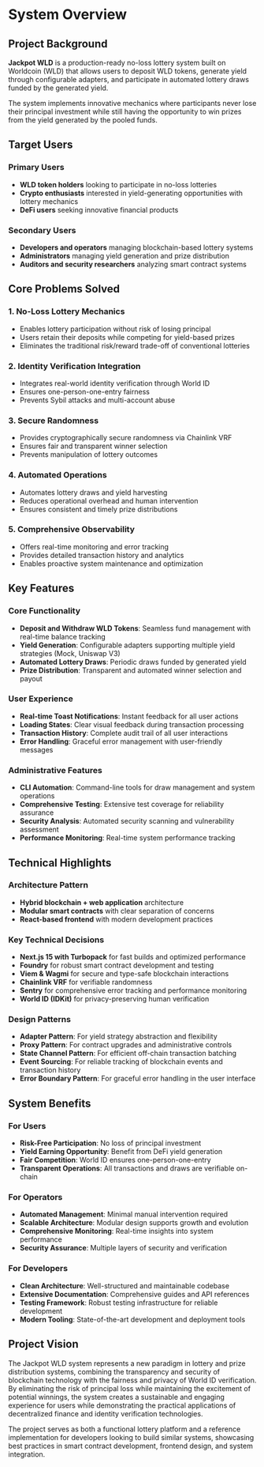 # System Overview

## Project Background

**Jackpot WLD** is a production-ready no-loss lottery system built on Worldcoin (WLD) that allows users to deposit WLD tokens, generate yield through configurable adapters, and participate in automated lottery draws funded by the generated yield.

The system implements innovative mechanics where participants never lose their principal investment while still having the opportunity to win prizes from the yield generated by the pooled funds.

## Target Users

### Primary Users

- **WLD token holders** looking to participate in no-loss lotteries
- **Crypto enthusiasts** interested in yield-generating opportunities with lottery mechanics
- **DeFi users** seeking innovative financial products

### Secondary Users

- **Developers and operators** managing blockchain-based lottery systems
- **Administrators** managing yield generation and prize distribution
- **Auditors and security researchers** analyzing smart contract systems

## Core Problems Solved

### 1. No-Loss Lottery Mechanics

- Enables lottery participation without risk of losing principal
- Users retain their deposits while competing for yield-based prizes
- Eliminates the traditional risk/reward trade-off of conventional lotteries

### 2. Identity Verification Integration

- Integrates real-world identity verification through World ID
- Ensures one-person-one-entry fairness
- Prevents Sybil attacks and multi-account abuse

### 3. Secure Randomness

- Provides cryptographically secure randomness via Chainlink VRF
- Ensures fair and transparent winner selection
- Prevents manipulation of lottery outcomes

### 4. Automated Operations

- Automates lottery draws and yield harvesting
- Reduces operational overhead and human intervention
- Ensures consistent and timely prize distributions

### 5. Comprehensive Observability

- Offers real-time monitoring and error tracking
- Provides detailed transaction history and analytics
- Enables proactive system maintenance and optimization

## Key Features

### Core Functionality

- **Deposit and Withdraw WLD Tokens**: Seamless fund management with real-time balance tracking
- **Yield Generation**: Configurable adapters supporting multiple yield strategies (Mock, Uniswap V3)
- **Automated Lottery Draws**: Periodic draws funded by generated yield
- **Prize Distribution**: Transparent and automated winner selection and payout

### User Experience

- **Real-time Toast Notifications**: Instant feedback for all user actions
- **Loading States**: Clear visual feedback during transaction processing
- **Transaction History**: Complete audit trail of all user interactions
- **Error Handling**: Graceful error management with user-friendly messages

### Administrative Features

- **CLI Automation**: Command-line tools for draw management and system operations
- **Comprehensive Testing**: Extensive test coverage for reliability assurance
- **Security Analysis**: Automated security scanning and vulnerability assessment
- **Performance Monitoring**: Real-time system performance tracking

## Technical Highlights

### Architecture Pattern

- **Hybrid blockchain + web application** architecture
- **Modular smart contracts** with clear separation of concerns
- **React-based frontend** with modern development practices

### Key Technical Decisions

- **Next.js 15 with Turbopack** for fast builds and optimized performance
- **Foundry** for robust smart contract development and testing
- **Viem & Wagmi** for secure and type-safe blockchain interactions
- **Chainlink VRF** for verifiable randomness
- **Sentry** for comprehensive error tracking and performance monitoring
- **World ID (IDKit)** for privacy-preserving human verification

### Design Patterns

- **Adapter Pattern**: For yield strategy abstraction and flexibility
- **Proxy Pattern**: For contract upgrades and administrative controls
- **State Channel Pattern**: For efficient off-chain transaction batching
- **Event Sourcing**: For reliable tracking of blockchain events and transaction history
- **Error Boundary Pattern**: For graceful error handling in the user interface

## System Benefits

### For Users

- **Risk-Free Participation**: No loss of principal investment
- **Yield Earning Opportunity**: Benefit from DeFi yield generation
- **Fair Competition**: World ID ensures one-person-one-entry
- **Transparent Operations**: All transactions and draws are verifiable on-chain

### For Operators

- **Automated Management**: Minimal manual intervention required
- **Scalable Architecture**: Modular design supports growth and evolution
- **Comprehensive Monitoring**: Real-time insights into system performance
- **Security Assurance**: Multiple layers of security and verification

### For Developers

- **Clean Architecture**: Well-structured and maintainable codebase
- **Extensive Documentation**: Comprehensive guides and API references
- **Testing Framework**: Robust testing infrastructure for reliable development
- **Modern Tooling**: State-of-the-art development and deployment tools

## Project Vision

The Jackpot WLD system represents a new paradigm in lottery and prize distribution systems, combining the transparency and security of blockchain technology with the fairness and privacy of World ID verification. By eliminating the risk of principal loss while maintaining the excitement of potential winnings, the system creates a sustainable and engaging experience for users while demonstrating the practical applications of decentralized finance and identity verification technologies.

The project serves as both a functional lottery platform and a reference implementation for developers looking to build similar systems, showcasing best practices in smart contract development, frontend design, and system integration.
